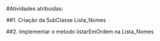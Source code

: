 #Atividades atribuidas:

##1. Criação da SubClasse Lista_Nomes

##2. Implementar o metodo listarEmOrdem na Lista_Nomes

